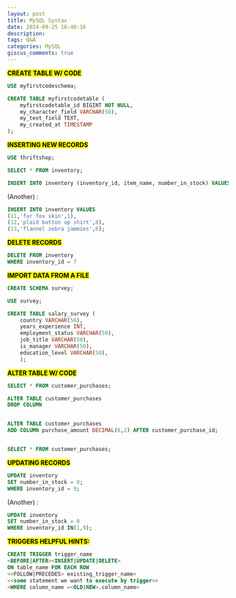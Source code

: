 ```yaml
---
layout: post
title: MySQL Syntax
date: 2024-09-25 16:40:16
description: 
tags: Q&A
categories: MySQL
giscus_comments: true
---
```



<mark>**CREATE TABLE W/ CODE**</mark>

```sql
USE myfirstcodeschema;

CREATE TABLE myfirstcodetable (
    myfirstcodetable_id BIGINT NOT NULL,
    my_character_field VARCHAR(50),
    my_text_field TEXT,
    my_created_at TIMESTAMP
);
```

<mark>**INSERTING NEW RECORDS**</mark>

```sql
USE thriftshop;

SELECT * FROM inventory;

INSERT INTO inventory (inventory_id, item_name, number_in_stock) VALUES(10,'wolf skin hat', 1);
```

(Another) :

```sql
INSERT INTO inventory VALUES
(11,'fur fox skin',1),
(12,'plaid button up shirt',8),
(13,'flannel zebra jammies',6);
```

**<mark>DELETE RECORDS</mark>**

```sql
DELETE FROM inventory
WHERE inventory_id = 7
```

<mark>**IMPORT DATA FROM A FILE**</mark>

```sql
CREATE SCHEMA survey;

USE survey;

CREATE TABLE salary_survey (
    country VARCHAR(50),
    years_experience INT,
    employment_status VARCHAR(50),
    job_title VARCHAR(50),
    is_manager VARCHAR(50),
    education_level VARCHAR(50),
    );
```

<mark>**ALTER TABLE W/ CODE**</mark>

```sql
SELECT * FROM customer_purchases;

ALTER TABLE customer_purchases
DROP COLUMN 


ALTER TABLE customer_purchases
ADD COLUMN purchase_amount DECIMAL(6,2) AFTER customer_purchase_id;


SELECT * FROM customer_purchases;
```

**<mark>UPDATING RECORDS</mark>**

```sql
UPDATE inventory
SET number_in_stock = 0;
WHERE inventory_id = 9;
```

(Another) :

```sql
UPDATE inventory
SET number_in_stock = 0
WHERE inventory_id IN(1,9);
```

**<mark>TRIGGERS HELPFUL HINTS:</mark>**

```sql
CREATE TRIGGER trigger_name
<BEFORE|AFTER><INSERT|UPDATE|DELETE>
ON table_name FOR EACH ROW
<<FOLLOW|PRECEDES> existing_trigger_name>
<<some statement we want to execute by trigger>>
<WHERE column_name =<OLD|NEW>.column_name>
```